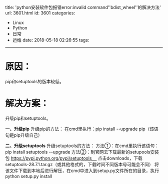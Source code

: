 title: 'python安装软件包报错error:invalid command''bdist_wheel''的解决方法'
url: 3601.html
id: 3601
categories:
  - Linux
  - Python
  - 日常
  - 运维
date: 2018-05-18 02:26:55
tags:
---


<!--more-->
# 原因：
pip和setuptools的版本较低。 
# 解决方案：
升级pip和setuptools。 

**一、升级pip** 升级pip的方法： 在cmd里执行：pip install --upgrade pip（该语句是pip升级自己） 

**二、升级setuptools** 升级setuptools的方法： 方法①：在cmd里执行该语句：pip install setuptools --upgrade 方法②：到官网去下载最新的setupools安装包 https://pypi.python.org/pypi/setuptools     点击downloads，下载setuptools-28.7.1.tar.gz（或其他格式的，下载时间不同版本号可能会不同） 将该文件下载到本地后进行解压，在cmd中进入到setup.py文件所在的目录，执行python setup.py install